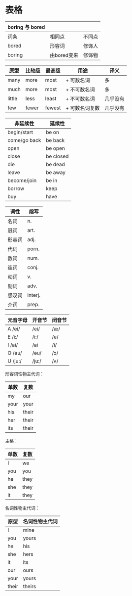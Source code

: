 # 表格

| boring 与 bored | | |
| -------------- | -------- | --- |
| 词条 | 相同点 | 不同点 |
| bored | 形容词 | 修饰人 |
| boring | 由bored变来 | 修饰物 |

| 原型 | 比较级 | 最高级 | 用途 | 译义 |
| ------ | ----- | ------ | -------- | ---- |
| many | more | most | + 可数名词 | 多 |
| much | more | most | + 不可数名词 | 多 |
| little | less | least | + 不可数名词 | 几乎没有 |
| few | fewer | fewest | + 可数名词复数 | 几乎没有 |

| 非延续性 | 延续性 |
| ------------ | --------- |
| begin/start | be on |
| come/go back | be back |
| open | be open |
| close | be closed |
| die | be dead |
| leave | be away |
| become/join | be in |
| borrow | keep |
| buy | have |

| 词性 | 缩写 |
| --- | ------- |
| 名词 | n. |
| 冠词 | art. |
| 形容词 | adj. |
| 代词 | porn. |
| 数词 | num. |
| 连词 | conj. |
| 动词 | v. |
| 副词 | adv. |
| 感叹词 | interj. |
| 介词 | prep. |

| 元音字母 | 开音节 | 闭音节 |
|----------|--------|--------|
| A /ei/   | /ei/   | /æ/    |
| E /i:/   | /i:/   | /e/    |
| I /ai/   | /ai    | /i/    |
| O /əu/   | /əu/   | /ɔ/    |
| U /ju:/  | /ju:/  | /ʌ/    |

形容词性物主代词：

| 单数 | 复数  |
|------|-------|
| my   | our   |
| your | your  |
| his  | their |
| her  | their |
| its  | their |

主格：

| 单数 | 复数 |
|------|------|
| I    | we   |
| you  | you  |
| he   | they |
| she  | they |
| it   | they |

名词性物主代词：

| 原型  | 名词性物主代词 |
|-------|----------------|
| I     | mine           |
| you   | yours          |
| he    | his            |
| she   | hers           |
| it    | its            |
| our   | ours           |
| your  | yours          |
| their | theirs         |

